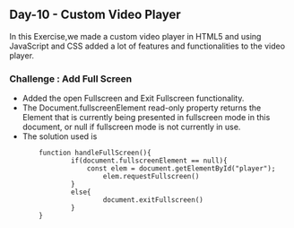 ## Day-10 - Custom Video Player

In this Exercise,we made a custom video player in HTML5 and using JavaScript and CSS added a lot of features and functionalities to the video player.

### Challenge : Add Full Screen
- Added the open Fullscreen and Exit Fullscreen functionality.
- The Document.fullscreenElement read-only property returns the Element that is currently being presented in fullscreen mode in this document, or null if fullscreen mode is not currently in use.
- The solution used is 
    ```
        function handleFullScreen(){
                if(document.fullscreenElement == null){
                    const elem = document.getElementById("player");
                        elem.requestFullscreen()
                }
                else{
                        document.exitFullscreen()
                }
        }

    ```     